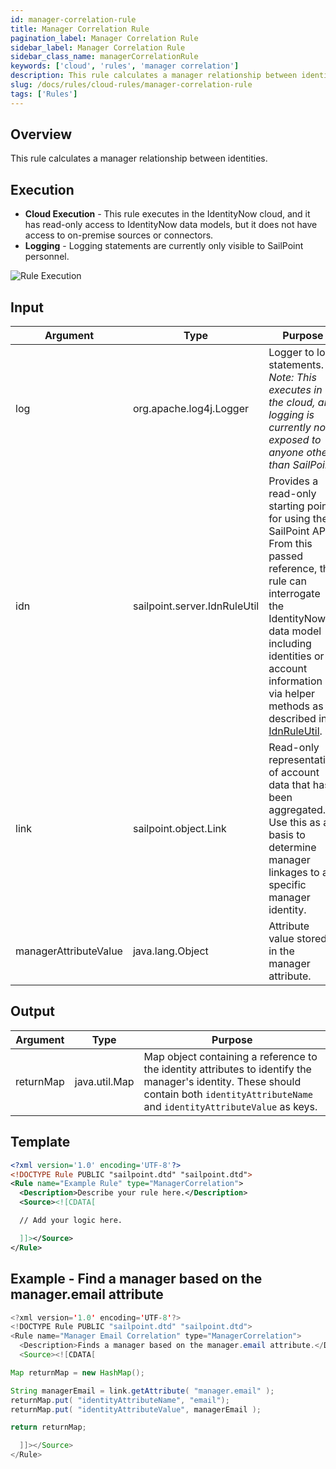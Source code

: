 ```yaml
---
id: manager-correlation-rule
title: Manager Correlation Rule
pagination_label: Manager Correlation Rule
sidebar_label: Manager Correlation Rule
sidebar_class_name: managerCorrelationRule
keywords: ['cloud', 'rules', 'manager correlation']
description: This rule calculates a manager relationship between identities.
slug: /docs/rules/cloud-rules/manager-correlation-rule
tags: ['Rules']
---
```


## Overview

This rule calculates a manager relationship between identities.

## Execution

- **Cloud Execution** - This rule executes in the IdentityNow cloud, and it has read-only access to IdentityNow data models, but it does not have access to on-premise sources or connectors.
- **Logging** - Logging statements are currently only visible to SailPoint personnel.

![Rule Execution](../img/cloud_execution.png)

## Input

| Argument | Type | Purpose |
| --- | --- | --- |
| log | org.apache.log4j.Logger | Logger to log statements. _Note: This executes in the cloud, and logging is currently not exposed to anyone other than SailPoint._ |
| idn | sailpoint.server.IdnRuleUtil | Provides a read-only starting point for using the SailPoint API. From this passed reference, the rule can interrogate the IdentityNow data model including identities or account information via helper methods as described in [IdnRuleUtil](../idn_rule_utility.md). |
| link | sailpoint.object.Link | Read-only representation of account data that has been aggregated. Use this as a basis to determine manager linkages to a specific manager identity. |
| managerAttributeValue | java.lang.Object | Attribute value stored in the manager attribute. |

## Output

| Argument | Type | Purpose |
| --- | --- | --- |
| returnMap | java.util.Map | Map object containing a reference to the identity attributes to identify the manager's identity. These should contain both `identityAttributeName` and `identityAttributeValue` as keys. |

## Template

```xml
<?xml version='1.0' encoding='UTF-8'?>
<!DOCTYPE Rule PUBLIC "sailpoint.dtd" "sailpoint.dtd">
<Rule name="Example Rule" type="ManagerCorrelation">
  <Description>Describe your rule here.</Description>
  <Source><![CDATA[

  // Add your logic here.

  ]]></Source>
</Rule>
```

## Example - Find a manager based on the manager.email attribute

```java
<?xml version='1.0' encoding='UTF-8'?>
<!DOCTYPE Rule PUBLIC "sailpoint.dtd" "sailpoint.dtd">
<Rule name="Manager Email Correlation" type="ManagerCorrelation">
  <Description>Finds a manager based on the manager.email attribute.</Description>
  <Source><![CDATA[

Map returnMap = new HashMap();

String managerEmail = link.getAttribute( "manager.email" );
returnMap.put( "identityAttributeName", "email");
returnMap.put( "identityAttributeValue", managerEmail );

return returnMap;

  ]]></Source>
</Rule>
```
